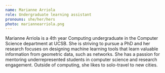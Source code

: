 ```yaml
---
name: Marianne Arriola
role: Undergraduate learning assistant
pronouns: she/her/hers
photo: mariannearriola.png
---
```


Marianne Arriola is a 4th year Computing undergraduate in the Computer Science department at UCSB. She is striving to pursue a PhD and her research focuses on designing machine learning tools that learn valuable information from geometric data, such as networks. She has a passion for mentoring underrepresented students in computer science and research engagement. Outside of computing, she likes to solo-travel to new cities.
